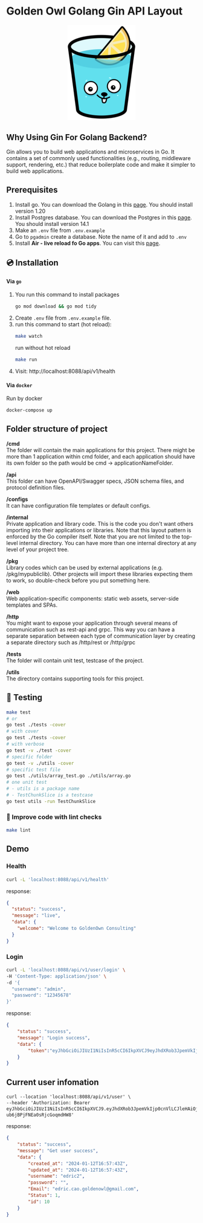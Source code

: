 
# Golden Owl Golang Gin API Layout

<p align="center">
<img src="https://raw.githubusercontent.com/gin-gonic/logo/master/color.png" width="180" alt="accessibility text">
</p>

## Why Using Gin For Golang Backend?

Gin allows you to build web applications and microservices in Go. It contains a set of commonly used functionalities (e.g., routing, middleware support, rendering, etc.) that reduce boilerplate code and make it simpler to build web applications.


## Prerequisites

1. Install go. You can download the Golang in this [page](https://go.dev/doc/install). You should install version 1.20
2. Install Postgres database. You can download the Postgres in this [page](https://www.postgresql.org/download/). You should install version 14.1
3. Make an `.env` file from `.env.example`
4. Go to `pgadmin` create a database. Note the name of it and add to `.env`
5. Install **Air - live reload fo Go apps**. You can visit this [page](https://github.com/cosmtrek/air).

## 💿 Installation

#### Via `go`

1. You run this command to install packages
   ```sh
   go mod download && go mod tidy
   ```
2. Create `.env` file from `.env.example` file.
3. run this command to start (hot reload):
   ```sh
   make watch
   ```
   run without hot reload
   ```sh
   make run
   ```
4. Visit: http://localhost:8088/api/v1/health

#### Via `docker`
Run by docker
```sh
docker-compose up
```

## Folder structure of project

**/cmd**  
The folder will contain the main applications for this project.
There might be more than 1 application within cmd folder, and each application should have its own folder so the path would be cmd -> applicationNameFolder.

**/api**  
This folder can have OpenAPI/Swagger specs, JSON schema files, and protocol definition files.

**/configs**  
It can have configuration file templates or default configs.

**/internal**  
Private application and library code. This is the code you don't want others importing into their applications or libraries. Note that this layout pattern is enforced by the Go compiler itself. Note that you are not limited to the top-level internal directory. You can have more than one internal directory at any level of your project tree.

**/pkg**  
Library codes which can be used by external applications (e.g. /pkg/mypubliclib). Other projects will import these libraries expecting them to work, so double-check before you put something here.

**/web**  
Web application-specific components: static web assets, server-side templates and SPAs.

**/http**  
You might want to expose your application through several means of communication such as rest-api and grpc.
This way you can have a separate separation between each type of communication layer by creating a separate directory such as /http/rest or /http/grpc

**/tests**  
The folder will contain unit test, testcase of the project.

**/utils**  
The directory contains supporting tools for this project.


## 🧪 Testing
```sh
make test
# or
go test ./tests -cover
# with cover
go test ./tests -cover
# with verbose
go test -v ./test -cover
# specific folder
go test -v ./utils -cover
# specific test file
go test ./utils/array_test.go ./utils/array.go
# one unit test
# - utils is a package name
# - TestChunkSlice is a testcase
go test utils -run TestChunkSlice
```

### 🧪 Improve code with lint checks
```sh
make lint
```

## Demo
### Health 

```sh
curl -L 'localhost:8088/api/v1/health'
```

response:
```json
{
  "status": "success",
  "message": "live",
  "data": {
    "welcome": "Welcome to GoldenOwn Consulting"
  }
}
```

### Login

```sh
curl -L 'localhost:8088/api/v1/user/login' \
-H 'Content-Type: application/json' \
-d '{
  "username": "admin",
  "password": "12345678"
}'
```

response:


```json
{
    "status": "success",
    "message": "Login success",
    "data": {
        "token":"eyJhbGciOiJIUzI1NiIsInR5cCI6IkpXVCJ9eyJhdXRob3JpemVkIjp0cnVlLCJleHAiOjE3MDUzOTIzNDQsInVzZXJfaWQiOjEwfQtqD4X_5tl_xsNNkhsP-ub6jBPjFNEa0sRjcGoqdHW8"
    }
}
```

## Current user infomation

```shell
curl --location 'localhost:8088/api/v1/user' \
--header 'Authorization: Bearer eyJhbGciOiJIUzI1NiIsInR5cCI6IkpXVCJ9.eyJhdXRob3JpemVkIjp0cnVlLCJleHAiOjE3MDUzOTIzNDQsInVzZXJfaWQiOjEwfQ.tqD4X_5tl_xsNNkhsP-ub6jBPjFNEa0sRjcGoqmdHW8'
```
response:

```json 
{
    "status": "success",
    "message": "Get user success",
    "data": {
        "created_at": "2024-01-12T16:57:43Z",
        "updated_at": "2024-01-12T16:57:43Z",
        "username": "edric2",
        "password": "",
        "Email": "edric.cao.goldenowl@gmail.com",
        "Status": 1,
        "id": 10
    }
}
```